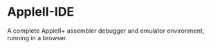 # AppleII-IDE
A complete AppleII+ assembler debugger and emulator environment, running in a browser. 
